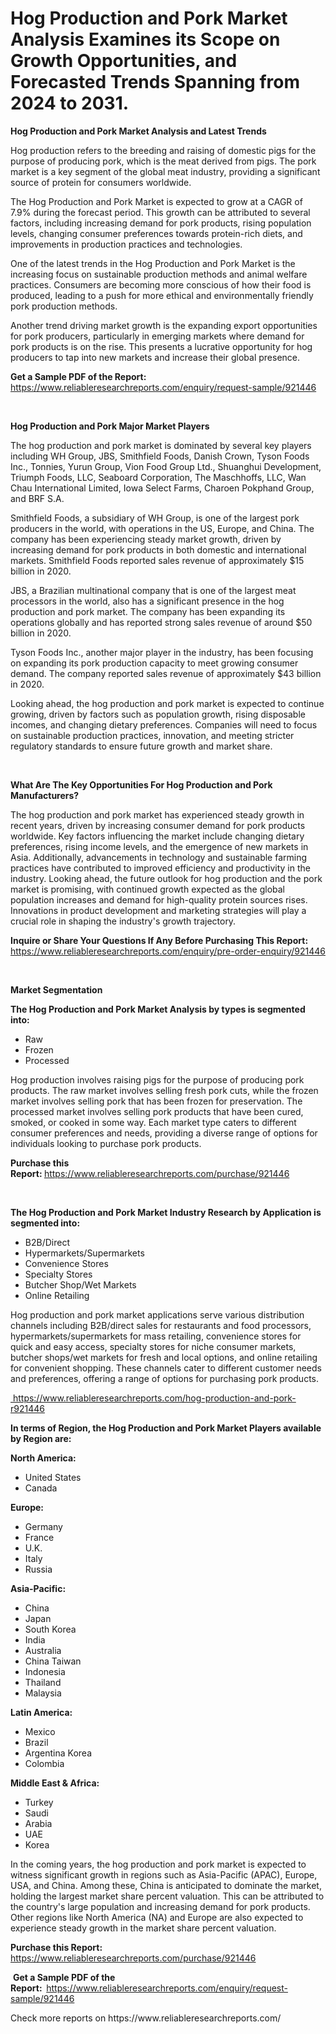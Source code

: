 <p><h1>Hog Production and Pork Market Analysis Examines its Scope on Growth Opportunities, and Forecasted Trends Spanning from 2024 to 2031.</h1></p><p><strong>Hog Production and Pork Market Analysis and Latest Trends</strong></p>
<p><p>Hog production refers to the breeding and raising of domestic pigs for the purpose of producing pork, which is the meat derived from pigs. The pork market is a key segment of the global meat industry, providing a significant source of protein for consumers worldwide.</p><p>The Hog Production and Pork Market is expected to grow at a CAGR of 7.9% during the forecast period. This growth can be attributed to several factors, including increasing demand for pork products, rising population levels, changing consumer preferences towards protein-rich diets, and improvements in production practices and technologies.</p><p>One of the latest trends in the Hog Production and Pork Market is the increasing focus on sustainable production methods and animal welfare practices. Consumers are becoming more conscious of how their food is produced, leading to a push for more ethical and environmentally friendly pork production methods.</p><p>Another trend driving market growth is the expanding export opportunities for pork producers, particularly in emerging markets where demand for pork products is on the rise. This presents a lucrative opportunity for hog producers to tap into new markets and increase their global presence.</p></p>
<p><strong>Get a Sample PDF of the Report:&nbsp;</strong> <a href="https://www.reliableresearchreports.com/enquiry/request-sample/921446">https://www.reliableresearchreports.com/enquiry/request-sample/921446</a></p>
<p>&nbsp;</p>
<p><strong>Hog Production and Pork Major Market Players</strong></p>
<p><p>The hog production and pork market is dominated by several key players including WH Group, JBS, Smithfield Foods, Danish Crown, Tyson Foods Inc., Tonnies, Yurun Group, Vion Food Group Ltd., Shuanghui Development, Triumph Foods, LLC, Seaboard Corporation, The Maschhoffs, LLC, Wan Chau International Limited, Iowa Select Farms, Charoen Pokphand Group, and BRF S.A.</p><p>Smithfield Foods, a subsidiary of WH Group, is one of the largest pork producers in the world, with operations in the US, Europe, and China. The company has been experiencing steady market growth, driven by increasing demand for pork products in both domestic and international markets. Smithfield Foods reported sales revenue of approximately $15 billion in 2020.</p><p>JBS, a Brazilian multinational company that is one of the largest meat processors in the world, also has a significant presence in the hog production and pork market. The company has been expanding its operations globally and has reported strong sales revenue of around $50 billion in 2020.</p><p>Tyson Foods Inc., another major player in the industry, has been focusing on expanding its pork production capacity to meet growing consumer demand. The company reported sales revenue of approximately $43 billion in 2020.</p><p>Looking ahead, the hog production and pork market is expected to continue growing, driven by factors such as population growth, rising disposable incomes, and changing dietary preferences. Companies will need to focus on sustainable production practices, innovation, and meeting stricter regulatory standards to ensure future growth and market share.</p></p>
<p>&nbsp;</p>
<p><strong>What Are The Key Opportunities For Hog Production and Pork Manufacturers?</strong></p>
<p><p>The hog production and pork market has experienced steady growth in recent years, driven by increasing consumer demand for pork products worldwide. Key factors influencing the market include changing dietary preferences, rising income levels, and the emergence of new markets in Asia. Additionally, advancements in technology and sustainable farming practices have contributed to improved efficiency and productivity in the industry. Looking ahead, the future outlook for hog production and the pork market is promising, with continued growth expected as the global population increases and demand for high-quality protein sources rises. Innovations in product development and marketing strategies will play a crucial role in shaping the industry's growth trajectory.</p></p>
<p><strong>Inquire or Share Your Questions If Any Before Purchasing This Report:</strong> <a href="https://www.reliableresearchreports.com/enquiry/pre-order-enquiry/921446">https://www.reliableresearchreports.com/enquiry/pre-order-enquiry/921446</a></p>
<p>&nbsp;</p>
<p><strong>Market Segmentation</strong></p>
<p><strong>The Hog Production and Pork Market Analysis by types is segmented into:</strong></p>
<p><ul><li>Raw</li><li>Frozen</li><li>Processed</li></ul></p>
<p><p>Hog production involves raising pigs for the purpose of producing pork products. The raw market involves selling fresh pork cuts, while the frozen market involves selling pork that has been frozen for preservation. The processed market involves selling pork products that have been cured, smoked, or cooked in some way. Each market type caters to different consumer preferences and needs, providing a diverse range of options for individuals looking to purchase pork products.</p></p>
<p><strong>Purchase this Report:&nbsp;</strong><a href="https://www.reliableresearchreports.com/purchase/921446">https://www.reliableresearchreports.com/purchase/921446</a></p>
<p>&nbsp;</p>
<p><strong>The Hog Production and Pork Market Industry Research by Application is segmented into:</strong></p>
<p><ul><li>B2B/Direct</li><li>Hypermarkets/Supermarkets</li><li>Convenience Stores</li><li>Specialty Stores</li><li>Butcher Shop/Wet Markets</li><li>Online Retailing</li></ul></p>
<p><p>Hog production and pork market applications serve various distribution channels including B2B/direct sales for restaurants and food processors, hypermarkets/supermarkets for mass retailing, convenience stores for quick and easy access, specialty stores for niche consumer markets, butcher shops/wet markets for fresh and local options, and online retailing for convenient shopping. These channels cater to different customer needs and preferences, offering a range of options for purchasing pork products.</p></p>
<p><a href="https://www.reliableresearchreports.com/hog-production-and-pork-r921446">&nbsp;https://www.reliableresearchreports.com/hog-production-and-pork-r921446</a></p>
<p><strong>In terms of Region, the Hog Production and Pork Market Players available by Region are:</strong></p>
<p>
    <p> <strong> North America: </strong>
        <ul>
            <li>United States</li>
            <li>Canada</li>
        </ul>
        </p> 
    <p> <strong> Europe: </strong>
        <ul>
            <li>Germany</li>
            <li>France</li>
            <li>U.K.</li>
            <li>Italy</li>
            <li>Russia</li>
        </ul>
        </p> 
    <p> <strong> Asia-Pacific: </strong>
        <ul>
            <li>China</li>
            <li>Japan</li>
            <li>South Korea</li>
            <li>India</li>
            <li>Australia</li>
            <li>China Taiwan</li>
            <li>Indonesia</li>
            <li>Thailand</li>
            <li>Malaysia</li>
        </ul>
        </p> 
    <p> <strong> Latin America: </strong>
        <ul>
            <li>Mexico</li>
            <li>Brazil</li>
            <li>Argentina Korea</li>
            <li>Colombia</li>
        </ul>
        </p> 
    <p> <strong> Middle East & Africa: </strong>
        <ul>
            <li>Turkey</li>
            <li>Saudi</li>
            <li>Arabia</li>
            <li>UAE</li>
            <li>Korea</li>
        </ul>
    </p>
    </p>
<p><p>In the coming years, the hog production and pork market is expected to witness significant growth in regions such as Asia-Pacific (APAC), Europe, USA, and China. Among these, China is anticipated to dominate the market, holding the largest market share percent valuation. This can be attributed to the country's large population and increasing demand for pork products. Other regions like North America (NA) and Europe are also expected to experience steady growth in the market share percent valuation.</p></p>
<p><strong>Purchase this Report: </strong><a href="https://www.reliableresearchreports.com/purchase/921446">https://www.reliableresearchreports.com/purchase/921446</a></p>
<p>&nbsp;<strong>Get a Sample PDF of the Report:&nbsp;&nbsp;</strong><a href="https://www.reliableresearchreports.com/enquiry/request-sample/921446">https://www.reliableresearchreports.com/enquiry/request-sample/921446</a></p>
<p><strong></strong></p>
<p>Check more reports on https://www.reliableresearchreports.com/</p>